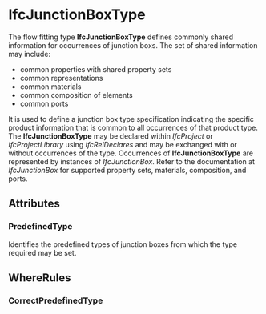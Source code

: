 # IfcJunctionBoxType

The flow fitting type **IfcJunctionBoxType** defines commonly shared information for occurrences of junction boxs. The set of shared information may include:

* common properties with shared property sets
* common representations
* common materials
* common composition of elements
* common ports

It is used to define a junction box type specification indicating the specific product information that is common to all occurrences of that product type. The **IfcJunctionBoxType** may be declared within _IfcProject_ or _IfcProjectLibrary_ using _IfcRelDeclares_ and may be exchanged with or without occurrences of the type. Occurrences of **IfcJunctionBoxType** are represented by instances of _IfcJunctionBox_. Refer to the documentation at _IfcJunctionBox_ for supported property sets, materials, composition, and ports.

## Attributes

### PredefinedType
Identifies the predefined types of junction boxes from which the type required may be set.

## WhereRules

### CorrectPredefinedType

